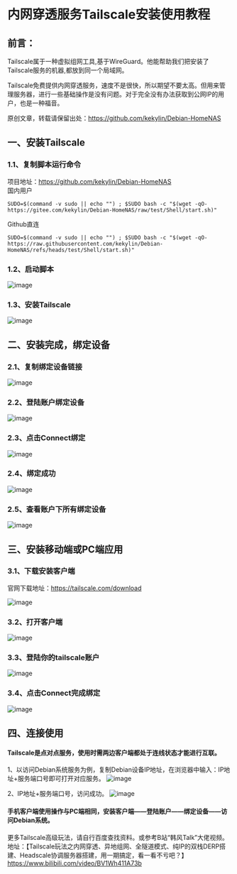 # 内网穿透服务Tailscale安装使用教程
## 前言：
Tailscale属于一种虚拟组网工具,基于WireGuard。他能帮助我们把安装了Tailscale服务的机器,都放到同一个局域网。  

Tailscale免费提供内网穿透服务，速度不是很快，所以期望不要太高。但用来管理服务器，进行一些基础操作是没有问题。对于完全没有办法获取到公网IP的用户，也是一种福音。  

原创文章，转载请保留出处：https://github.com/kekylin/Debian-HomeNAS

## 一、安装Tailscale
### 1.1、复制脚本运行命令
项目地址：https://github.com/kekylin/Debian-HomeNAS  
国内用户
  ```shell
SUDO=$(command -v sudo || echo "") ; $SUDO bash -c "$(wget -qO- https://gitee.com/kekylin/Debian-HomeNAS/raw/test/Shell/start.sh)"
  ```
Github直连
  ```shell
SUDO=$(command -v sudo || echo "") ; $SUDO bash -c "$(wget -qO- https://raw.githubusercontent.com/kekylin/Debian-HomeNAS/refs/heads/test/Shell/start.sh)"
  ```
### 1.2、启动脚本
![image](./tailscale-tunnel-service001.png)

### 1.3、安装Tailscale
![image](./tailscale-tunnel-service002.png)

## 二、安装完成，绑定设备
### 2.1、复制绑定设备链接
![image](./tailscale-tunnel-service003.png)

### 2.2、登陆账户绑定设备
![image](./tailscale-tunnel-service004.png)

### 2.3、点击Connect绑定
![image](./tailscale-tunnel-service005.png)

### 2.4、绑定成功
![image](./tailscale-tunnel-service006.png)

### 2.5、查看账户下所有绑定设备
![image](./tailscale-tunnel-service007.png)

## 三、安装移动端或PC端应用
### 3.1、下载安装客户端
官网下载地址：https://tailscale.com/download

![image](./tailscale-tunnel-service008.png)

### 3.2、打开客户端
![image](./tailscale-tunnel-service009.png)

### 3.3、登陆你的tailscale账户
![image](./tailscale-tunnel-service010.png)

### 3.4、点击Connect完成绑定
![image](./tailscale-tunnel-service011.png)

## 四、连接使用
#### **Tailscale是点对点服务，使用时需两边客户端都处于连线状态才能进行互联。**  

1、以访问Debian系统服务为例，复制Debian设备IP地址，在浏览器中输入：IP地址+服务端口号即可打开对应服务。
![image](./tailscale-tunnel-service012.png)

2、IP地址+服务端口号，访问成功。
![image](./tailscale-tunnel-service013.png)

#### **手机客户端使用操作与PC端相同，安装客户端——登陆账户——绑定设备——访问Debian系统。**  

更多Tailscale高级玩法，请自行百度查找资料。或参考B站“韩风Talk”大佬视频。  
地址：【Tailscale玩法之内网穿透、异地组网、全隧道模式、纯IP的双栈DERP搭建、Headscale协调服务器搭建，用一期搞定，看一看不亏吧？】  
https://www.bilibili.com/video/BV1Wh411A73b
